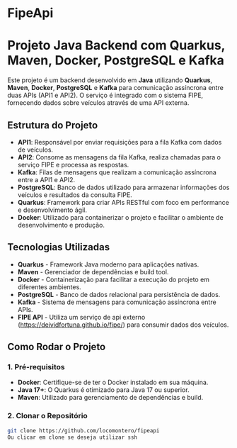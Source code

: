 # FipeApi
# Projeto Java Backend com Quarkus, Maven, Docker, PostgreSQL e Kafka

Este projeto é um backend desenvolvido em **Java** utilizando **Quarkus**, **Maven**, **Docker**, **PostgreSQL** e **Kafka** para comunicação assíncrona entre duas APIs (API1 e API2). O serviço é integrado com o sistema FIPE, fornecendo dados sobre veículos através de uma API externa.

## Estrutura do Projeto

- **API1**: Responsável por enviar requisições para a fila Kafka com dados de veículos.
- **API2**: Consome as mensagens da fila Kafka, realiza chamadas para o serviço FIPE e processa as respostas.
- **Kafka**: Filas de mensagens que realizam a comunicação assíncrona entre a API1 e API2.
- **PostgreSQL**: Banco de dados utilizado para armazenar informações dos veículos e resultados da consulta FIPE.
- **Quarkus**: Framework para criar APIs RESTful com foco em performance e desenvolvimento ágil.
- **Docker**: Utilizado para containerizar o projeto e facilitar o ambiente de desenvolvimento e produção.

## Tecnologias Utilizadas

- **Quarkus** - Framework Java moderno para aplicações nativas.
- **Maven** - Gerenciador de dependências e build tool.
- **Docker** - Containerização para facilitar a execução do projeto em diferentes ambientes.
- **PostgreSQL** - Banco de dados relacional para persistência de dados.
- **Kafka** - Sistema de mensagens para comunicação assíncrona entre APIs.
- **FIPE API** - Utiliza um serviço de api externo  (https://deividfortuna.github.io/fipe/) para consumir dados dos veículos.

## Como Rodar o Projeto

### 1. Pré-requisitos

- **Docker**: Certifique-se de ter o Docker instalado em sua máquina.
- **Java 17+**: O Quarkus é otimizado para Java 17 ou superior.
- **Maven**: Utilizado para gerenciamento de dependências e build.

### 2. Clonar o Repositório

```bash
git clone https://github.com/locomontero/fipeapi
Ou clicar em clone se deseja utilizar ssh
